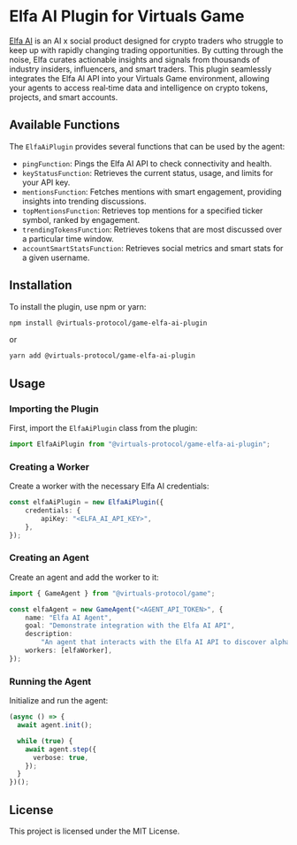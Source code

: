 # Elfa AI Plugin for Virtuals Game

[Elfa AI](https://elfa.ai) is an AI x social product designed for crypto traders who struggle to keep up with rapidly changing trading opportunities. By cutting through the noise, Elfa curates actionable insights and signals from thousands of industry insiders, influencers, and smart traders. This plugin seamlessly integrates the Elfa AI API into your Virtuals Game environment, allowing your agents to access real‑time data and intelligence on crypto tokens, projects, and smart accounts.

## Available Functions

The `ElfaAiPlugin` provides several functions that can be used by the agent:

- `pingFunction`: Pings the Elfa AI API to check connectivity and health.
- `keyStatusFunction`: Retrieves the current status, usage, and limits for your API key.
- `mentionsFunction`: Fetches mentions with smart engagement, providing insights into trending discussions.
- `topMentionsFunction`: Retrieves top mentions for a specified ticker symbol, ranked by engagement.
- `trendingTokensFunction`: Retrieves tokens that are most discussed over a particular time window.
- `accountSmartStatsFunction`: Retrieves social metrics and smart stats for a given username.

## Installation

To install the plugin, use npm or yarn:

```bash
npm install @virtuals-protocol/game-elfa-ai-plugin
```

or

```bash
yarn add @virtuals-protocol/game-elfa-ai-plugin
```

## Usage

### Importing the Plugin

First, import the `ElfaAiPlugin` class from the plugin:

```typescript
import ElfaAiPlugin from "@virtuals-protocol/game-elfa-ai-plugin";
```

### Creating a Worker

Create a worker with the necessary Elfa AI credentials:

```typescript
const elfaAiPlugin = new ElfaAiPlugin({
    credentials: {
        apiKey: "<ELFA_AI_API_KEY>",
    },
});
```

### Creating an Agent

Create an agent and add the worker to it:

```typescript
import { GameAgent } from "@virtuals-protocol/game";

const elfaAgent = new GameAgent("<AGENT_API_TOKEN>", {
    name: "Elfa AI Agent",
    goal: "Demonstrate integration with the Elfa AI API",
    description:
        "An agent that interacts with the Elfa AI API to discover alpha from industry insiders, influencers & traders.",
    workers: [elfaWorker],
});
```

### Running the Agent

Initialize and run the agent:

```typescript
(async () => {
  await agent.init();

  while (true) {
    await agent.step({
      verbose: true,
    });
  }
})();
```

## License

This project is licensed under the MIT License.
